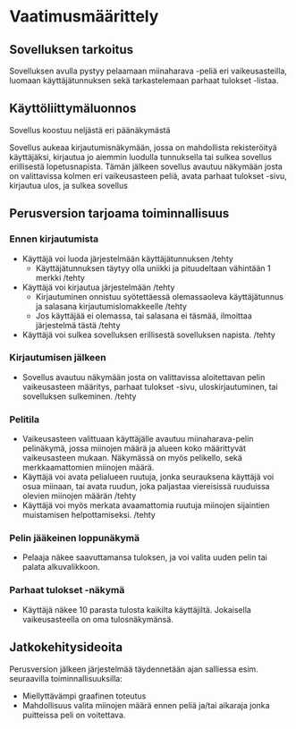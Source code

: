 # Vaatimusmäärittely

## Sovelluksen tarkoitus

Sovelluksen avulla pystyy pelaamaan miinaharava -peliä eri vaikeusasteilla, luomaan käyttäjätunnuksen sekä tarkastelemaan parhaat tulokset -listaa. 

## Käyttöliittymäluonnos

Sovellus koostuu neljästä eri päänäkymästä

Sovellus aukeaa kirjautumisnäkymään, jossa on mahdollista rekisteröityä käyttäjäksi, kirjautua jo aiemmin luodulla tunnuksella tai sulkea sovellus erillisestä lopetusnapista. Tämän jälkeen 
sovellus avautuu näkymään josta on valittavissa kolmen eri vaikeusasteen peliä, avata parhaat tulokset -sivu, kirjautua ulos, ja sulkea sovellus

## Perusversion tarjoama toiminnallisuus

### Ennen kirjautumista

- Käyttäjä voi luoda järjestelmään käyttäjätunnuksen /tehty
  - Käyttäjätunnuksen täytyy olla uniikki ja pituudeltaan vähintään 1 merkki /tehty
- Käyttäjä voi kirjautua järjestelmään /tehty
  - Kirjautuminen onnistuu syötettäessä olemassaoleva käyttäjätunnus ja salasana kirjautumislomakkeelle /tehty
  - Jos käyttäjää ei olemassa, tai salasana ei täsmää, ilmoittaa järjestelmä tästä /tehty
- Käyttäjä voi sulkea sovelluksen erillisestä sovelluksen napista. /tehty

### Kirjautumisen jälkeen

- Sovellus avautuu näkymään josta on valittavissa aloitettavan pelin vaikeusasteen määritys, parhaat tulokset -sivu, 
uloskirjautuminen, tai sovelluksen sulkeminen. /tehty

### Pelitila

- Vaikeusasteen valittuaan käyttäjälle avautuu miinaharava-pelin pelinäkymä, jossa miinojen määrä ja alueen koko määrittyvät vaikeusasteen mukaan. 
Näkymässä on myös pelikello, sekä merkkaamattomien miinojen määrä. 
- Käyttäjä voi avata pelialueen ruutuja, jonka seurauksena käyttäjä voi osua miinaan, tai avata ruudun, joka paljastaa viereisissä ruuduissa olevien miinojen määrän /tehty
- Käyttäjä voi myös merkata avaamattomia ruutuja miinojen sijaintien muistamisen helpottamiseksi. /tehty

### Pelin jääkeinen loppunäkymä

- Pelaaja näkee saavuttamansa tuloksen, ja voi valita uuden pelin tai palata alkuvalikkoon.

### Parhaat tulokset -näkymä

- Käyttäjä näkee 10 parasta tulosta kaikilta käyttäjiltä. Jokaisella vaikeusasteella on oma tulosnäkymänsä.  

## Jatkokehitysideoita

Perusversion jälkeen järjestelmää täydennetään ajan salliessa esim. seuraavilla toiminnallisuuksilla:

- Miellyttävämpi graafinen toteutus
- Mahdollisuus valita miinojen määrä ennen peliä ja/tai aikaraja jonka puitteissa peli on voitettava. 
